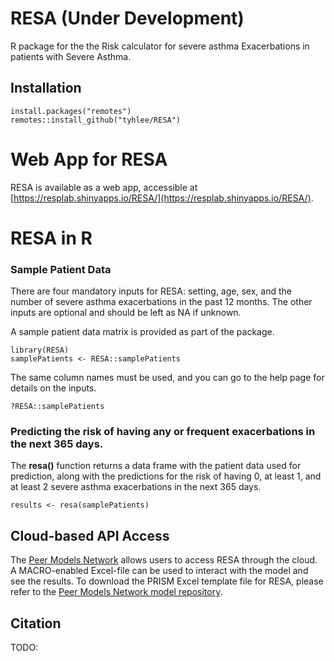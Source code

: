 # RESA (Under Development)
R package for the the Risk calculator for severe asthma Exacerbations in patients with Severe Asthma.

## Installation

```
install.packages("remotes")
remotes::install_github("tyhlee/RESA")
```

# Web App for RESA 

RESA is available as a web app, accessible at [https://resplab.shinyapps.io/RESA/](https://resplab.shinyapps.io/RESA/).

# RESA in R

### Sample Patient Data

There are four mandatory inputs for RESA: setting, age, sex, and the number of severe asthma exacerbations in the past 12 months. The other inputs are optional and should be left as NA if unknown.

A sample patient data matrix is provided as part of the package.

```
library(RESA)
samplePatients <- RESA::samplePatients
```

The same column names must be used, and you can go to the help page for details on the inputs.

```
?RESA::samplePatients
```

### Predicting the risk of having any or frequent exacerbations in the next 365 days.

The **resa()** function returns a data frame with the patient data used for prediction, along with the predictions for the risk of having 0, at least 1, and at least 2 severe asthma exacerbations in the next 365 days. 

```
results <- resa(samplePatients)
```

## Cloud-based API Access 

The [Peer Models Network](https://www.peermodelsnetwork.com) allows users to access RESA through the cloud. A MACRO-enabled Excel-file can be used to interact with the model and see the results. To download the PRISM Excel template file for RESA, please refer to the [Peer Models Network model repository](https://models.peermodelsnetwork.com).

## Citation

TODO:

